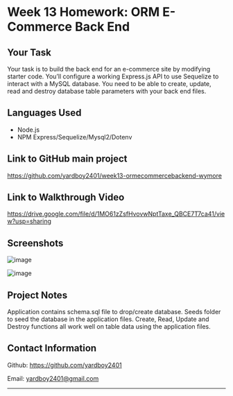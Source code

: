 # Week 13 Homework: ORM E-Commerce Back End

## Your Task

Your task is to build the back end for an e-commerce site by modifying starter code. You’ll configure a working Express.js API to use Sequelize to interact with a MySQL database. You need to be able to create, update, read and destroy database table parameters with your back end files.

## Languages Used

- Node.js
- NPM Express/Sequelize/Mysql2/Dotenv

## Link to GitHub main project

https://github.com/yardboy2401/week13-ormecommercebackend-wymore

## Link to Walkthrough Video

https://drive.google.com/file/d/1MO61zZsfHvovwNptTaxe_QBCE7T7ca41/view?usp=sharing

## Screenshots

![image](https://user-images.githubusercontent.com/85953688/146309905-f5e12b66-7454-4663-ac75-7369acbd64d1.png)

![image](https://user-images.githubusercontent.com/85953688/146309970-4755932d-bf31-4e6e-929f-b960a6dd6a29.png)

## Project Notes

Application contains schema.sql file to drop/create database. Seeds folder to seed the database in the application files. Create, Read, Update and Destroy functions all work well on table data using the application files.

## Contact Information
Github: https://github.com/yardboy2401

Email: yardboy2401@gmail.com

- - - -
